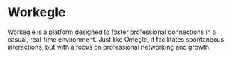 # Workegle
Workegle is a platform designed to foster professional connections in a casual, real-time environment. Just like Omegle, it facilitates spontaneous interactions, but with a focus on professional networking and growth.
